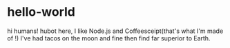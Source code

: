 # hello-world

hi humans!
hubot here, I like Node.js and Coffeesceipt(that's what I'm made of !)
I've had tacos on the moon and fine then find far superior to Earth.
